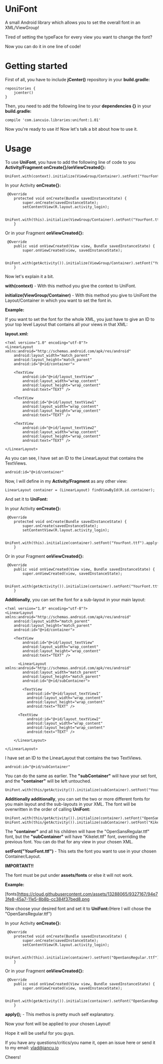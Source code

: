 # UniFont
A small Android library which allows you to set the overall font in an XML/ViewGroup!

Tired of setting the typeFace for every view you want to change the font?

Now you can do it in one line of code!

# Getting started

First of all, you have to include **jCenter()** repository in your **build.gradle:**

```
repositories {
    jcenter()
}
```

Then, you need to add the following line to your **dependencies {}** in your **build.gradle:**

```
compile 'com.iancuio.libraries:unifont:1.01'
```

Now you're ready to use it! Now let's talk a bit about how to use it.

# Usage

To use **UniFont**, you have to add the following line of code to you **Activity/Fragment onCreate{}/onViewCreated{}:**

```
UniFont.with(context).initialize(ViewGroup/Container).setFont("YourFont.ttf").apply();
```

In your Activity **onCreate{}:**

```
 @Override
    protected void onCreate(Bundle savedInstanceState) {
        super.onCreate(savedInstanceState);
        setContentView(R.layout.activity_login);
        
        UniFont.with(this).initialize(ViewGroup/Container).setFont("YourFont.ttf").apply();
    }
```

Or in your Fragment **onViewCreated{}:**

```
 @Override
    public void onViewCreated(View view, Bundle savedInstanceState) {
        super.onViewCreated(view, savedInstanceState);
        
        UniFont.with(getActivity()).initialize(ViewGroup/Container).setFont("YourFont.ttf").apply();
    }
```

Now let's explain it a bit.

**with(context)** - With this method you give the context to UniFont.

**initialize(ViewGroup/Container)** - With this method you give to UniFont the Layout/Container in which you want to set the font in.

**Example:**

If you want to set the font for the whole XML, you just have to give an ID to your top level Layout that contains all your views in that XML:

**layout.xml:**
```
<?xml version="1.0" encoding="utf-8"?>
<LinearLayout xmlns:android="http://schemas.android.com/apk/res/android"
    android:layout_width="match_parent"
    android:layout_height="match_parent"
    android:id="@+id/container">

    <TextView
        android:id="@+id/layout_textView"
        android:layout_width="wrap_content"
        android:layout_height="wrap_content"
        android:text="TEXT" />
        
    <TextView
        android:id="@+id/layout_textView1"
        android:layout_width="wrap_content"
        android:layout_height="wrap_content"
        android:text="TEXT" />
    
    <TextView
        android:id="@+id/layout_textView2"
        android:layout_width="wrap_content"
        android:layout_height="wrap_content"
        android:text="TEXT" />
        
</LinearLayout>
```

As you can see, I have set an ID to the LinearLayout that contains the TextViews.

```
android:id="@+id/container"
```

Now, I will define in my **Activity/Fragment** as any other view:

```
LinearLayout container = (LinearLayout) findViewById(R.id.container);
```

And set it to **UniFont:**

In your Activity **onCreate{}:**

```
 @Override
    protected void onCreate(Bundle savedInstanceState) {
        super.onCreate(savedInstanceState);
        setContentView(R.layout.activity_login);
        
        UniFont.with(this).initialize(container).setFont("YourFont.ttf").apply();
    }
```

Or in your Fragment **onViewCreated{}:**

```
 @Override
    public void onViewCreated(View view, Bundle savedInstanceState) {
        super.onViewCreated(view, savedInstanceState);
        
        UniFont.with(getActivity()).initialize(container).setFont("YourFont.ttf").apply();
    }
```

**Additionally**, you can set the font for a sub-layout in your main layout:

```
<?xml version="1.0" encoding="utf-8"?>
<LinearLayout xmlns:android="http://schemas.android.com/apk/res/android"
    android:layout_width="match_parent"
    android:layout_height="match_parent"
    android:id="@+id/container">

    <TextView
        android:id="@+id/layout_textView"
        android:layout_width="wrap_content"
        android:layout_height="wrap_content"
        android:text="TEXT" />
        
      <LinearLayout xmlns:android="http://schemas.android.com/apk/res/android"
        android:layout_width="match_parent"
        android:layout_height="match_parent"
        android:id="@+id/subContainer">
        
        <TextView
          android:id="@+id/layout_textView1"
          android:layout_width="wrap_content"
          android:layout_height="wrap_content"
          android:text="TEXT" />
    
      <TextView
          android:id="@+id/layout_textView2"
          android:layout_width="wrap_content"
          android:layout_height="wrap_content"
          android:text="TEXT" />
          
    </LinearLayout>
        
</LinearLayout>
```

I have set an ID to the LinearLayout that contains the two TextViews.

```
android:id="@+id/subContainer"
```

You can do the same as earlier. The **"subContainer"** will have your set font, and the **"container"** will be left untouched.

```
UniFont.with(this/getActivity()).initialize(subContainer).setFont("YourFont.ttf").apply();
```

**Additionally additionally**, you can set the two or more different fonts for you main layout and the sub-layouts in your XML.
The font will be overwritten in the order of calling **UniFont:**

```
UniFont.with(this/getActivity()).initialize(container).setFont("OpenSansRegular.ttf").apply();
UniFont.with(this/getActivity()).initialize(subContainer).setFont("Kikelet.ttf").apply();
```

The **"container"** and all his children will have the "OpenSansRegular.ttf" font, but the **"subContainer"** will have "Kikelet.ttf" font, overriding the previous font. You can do that for any view in your chosen XML.

**setFont("YourFont.ttf")** - This sets the font you want to use in your chosen Container/Layout.

**IMPORTANT!!**

The font must be put under **assets/fonts** or else it will not work.

**Example:**

[fonts]https://cloud.githubusercontent.com/assets/13288065/9327167/94e73fe8-45a7-11e5-8b8b-cc384f37bed8.png

Now choose your desired font and set it to **UniFont:**(Here I will chose the "OpenSansRegular.ttf")

In your Activity **onCreate{}:**

```
 @Override
    protected void onCreate(Bundle savedInstanceState) {
        super.onCreate(savedInstanceState);
        setContentView(R.layout.activity_login);
        
        UniFont.with(this).initialize(container).setFont("OpenSansRegular.ttf").apply();
    }
```

Or in your Fragment **onViewCreated{}:**

```
 @Override
    public void onViewCreated(View view, Bundle savedInstanceState) {
        super.onViewCreated(view, savedInstanceState);
        
        UniFont.with(getActivity()).initialize(container).setFont("OpenSansRegular.ttf").apply();
    }
```

**apply();** - This methos is pretty much self explanatory.

Now your font will be applied to your chosen Layout!

Hope it will be useful for you guys.

If you have any questions/critics/you name it, open an issue here or send it to my email: vlad@iancu.io

Cheers!








